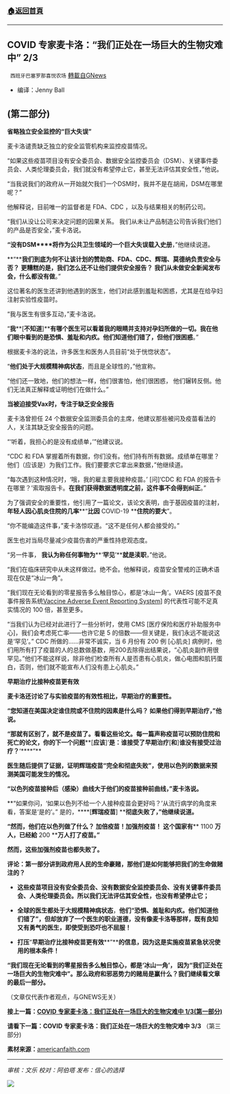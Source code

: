 ###  [:house:返回首頁](https://github.com/ourhimalayas/txt)
---


## COVID 专家麦卡洛：“我们正处在一场巨大的生物灾难中” 2/3
` 西班牙巴塞罗那喜悦农场` [轉載自GNews](https://gnews.org/zh-hans/1580997/)

- 编译：Jenny Ball


## (第二部分)

**省略独立安全监控的“巨大失误”**

麦卡洛谴责缺乏独立的安全监管机构来监控疫苗情况。

“如果这些疫苗项目没有安全委员会、数据安全监控委员会（DSM）、关键事件委员会、人类伦理委员会，我们就没有希望停止它，甚至无法评估其安全性，”他说。

“当我说我们的政府从一开始就欠我们一个DSM时，我并不是在胡闹，DSM在哪里呢？”

他解释说，目前唯一的监督者是 FDA、CDC ，以及与结果相关的制药公司。

“我们从没让公司来决定问题的因果关系。 我们从未让产品制造公司告诉我们他们的产品是否安全，”麦卡洛说。

**“****没有****DSM****将作为公共卫生领域的一个巨大失误载入史册**，”他继续说道。

**“****我们到底为何不让该计划的赞助商、****FDA****、****CDC****、辉瑞、****莫德纳****负责安全与否？** **更糟糕的是，我们怎么还不让他们提供安全报告？** **我们从未做安全新闻发布会，什么都没有做**。”

这位著名的医生还讲到他遇到的医生，他们对此感到羞耻和困惑，尤其是在给孕妇注射实验性疫苗时。

“我与医生有很多互动，”麦卡洛说。

“**我****[****不知道****]****有哪个医生可以看着我的眼睛并支持对孕妇所做的一切。我在他们眼中看到的是恐惧、羞耻和内疚。他们知道他们错了，但他们很困惑**。”

根据麦卡洛的说法，许多医生和医务人员目前“处于恍惚状态”。

“**他们处于大规模精神病状态**，而且是全球性的，”他宣称。

“他们还一致地，他们的想法一样，他们很害怕，他们很困惑， 他们辗转反侧。他们无法真正解释或证明他们在做什么。”

**当被迫接受****Vax****时，专注于缺乏安全报告**

麦卡洛曾担任 24 个数据安全监测委员会的主席，他建议那些被问及疫苗看法的人，关注其缺乏安全报告的问题。

“‘听着，我担心的是没有成绩单，’”他建议说。

“CDC 和 FDA 掌握着所有数据，你们没有。他们持有所有数据。成绩单在哪里？ 他们（应该是）为我们工作。我们要要求它拿出来数据，”他继续道。

“每次遇到这种情况时，‘哦，我的雇主要我接种疫苗。’ [问]‘CDC 和 FDA 的报告卡在哪里？’索取报告卡。**在我们获得数据透明度之前，这件事不会得到纠正**。”

为了强调安全的重要性，他引用了一篇论文，该论文表明，由于基因疫苗的注射，**年轻人因心肌炎住院的几率****“****比因**** COVID-19 ****住院的要大**”。

“你不能编造这件事，”麦卡洛惊叹道。“这不是任何人都会接受的。”

医生也对当局尽量减少疫苗伤害的严重性持悲观态度。

“另一件事， **我认为称任何事物为****‘****罕见****’****就是渎职**，”他说。

“我们在临床研究中从未这样做过。绝不会。他解释说，疫苗安全警戒的正确术语现在仅是“冰山一角”。

“我们现在无论看到的零星报告多么触目惊心，都是‘冰山一角’。VAERS [疫苗不良事件报告系统[Vaccine Adverse Event Reporting System](https://openvaers.com/covid-data)] 的代表性可能不足真实情况的 100 倍，甚至更多。

“当我们认为已经对此进行了一些分析时，使用 CMS [医疗保险和医疗补助服务中心]，我们会考虑死亡率——也许它是 5 的倍数——但关键是，我们永远不能说这是‘罕见’。” CDC 所做的……非常不诚实，当 6 月份有 200 例 [心肌炎] 病例时，他们用所有打了疫苗的人的总数做基数，用200去除得出结果说，“心肌炎副作用很罕见。”他们不能这样说，除非他们检查所有人是否患有心肌炎，做心电图和肌钙蛋白，否则，他们就不能宣布人们没有患上心肌炎。”

**早期治疗比接种疫苗更有效**

**麦卡洛还讨论了与实验疫苗的有效性相比，早期治疗的重要性。**

**“您知道在美国决定谁住院或不住院的因素是什么吗？ 如果他们得到早期治疗，”他说。**

**“那就有区别了，就不是疫苗了。看看这些论文。每一篇声称疫苗可以预防住院和死亡的论文，你的下一个问题****[****应该****]’****是：谁接受了早期治疗****[****和****]****谁没有接受过治疗？****‘****”**

**医生随后提供了证据，证明辉瑞疫苗“完全和彻底失败”，使用以色列的数据来预测美国可能发生的情况。**

**“以色列疫苗接种后（感染）曲线大于他们的疫苗接种前曲线，”麦卡洛说。**

**“如果你问，‘如果以色列不给一个人接种疫苗会更好吗？’从流行病学的角度来看，答案是‘是的’。” 是的，****[****辉瑞疫苗****] ****彻底失败了，”他继续说道。**

**“然而，他们在以色列做了什么？ 加倍疫苗！加强剂疫苗！ 这个国家有**** 1100 ****万人，已经給**** 200 ****万人打了疫苗。”**

**然而，这些加强剂疫苗也都失败了。**

**评论：第一部分讲到政府用人民的生命豪赌，那他们是如何能够把我们的生命做赌注的？**

- **这些疫苗项目没有安全委员会、没有数据安全监控委员会、没有关键事件委员会、人类伦理委员会。所以我们无法评估其安全性，也没有希望停止它；**


- **全球的医生都处于大规模精神病状态**，**他们“恐惧、羞耻和内疚。他们知道他们错了”，但却放弃了一个医生的职业道德，没有像麦卡洛等那样，既有良知又有勇气的医生，即使受到恐吓也不屈服！**


- **打压**“**早期治疗比接种疫苗更有效****”****的信息，因为这是实施疫苗紧急状况使用的根本条件！**


**“我们现在无论看到的零星报告多么触目惊心，都是‘冰山一角’， 因为“我们正处在一场巨大的生物灾难中”。那么政府和邪恶势力的赌局是赢什么？我们继续看文章的最后一部分。**

（文章仅代表作者观点，与GNEWS无关）

**接上一篇：[COVID 专家麦卡洛：我们正处在一场巨大的生物灾难中 1/3(第一部分)](https://gnews.org/zh-hans/1580982/)**

**请看下一篇：COVID 专家麦卡洛：我们正处在一场巨大的生物灾难中 3/3** （第三部分)

**素材来源：**[americanfaith.com](https://americanfaith.com/were-in-the-middle-of-a-major-biological-catastrophe-covid-expert-dr-peter-mccullough/)

* * *

*审核：文乐
校对：阿伯塔
发布：信心的选择*

![](https://assets.gnews.org/wp-content/uploads/2021/09/GNEWS_CH.-1-1.jpeg)
